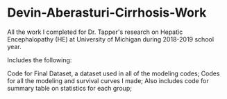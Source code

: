 # Devin-Aberasturi-Cirrhosis-Work
All the work I completed for Dr. Tapper's research on Hepatic Encephalopathy (HE) at University of Michigan during 2018-2019 school year.

Includes the following:

Code for Final Dataset, a dataset used in all of the modeling codes;
Codes for all the modeling and survival curves I made;
Also includes code for summary table on statistics for each group;
